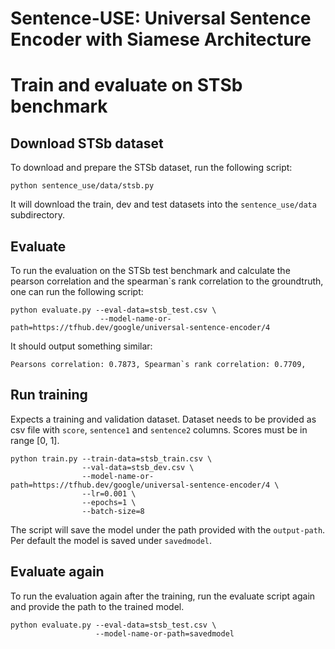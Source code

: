 # Sentence-USE: Universal Sentence Encoder with Siamese Architecture

# Train and evaluate on STSb benchmark

## Download STSb dataset

To download and prepare the STSb dataset, run the following script:

```
python sentence_use/data/stsb.py
```

It will download the train, dev and test datasets into the `sentence_use/data` subdirectory.

## Evaluate

To run the evaluation on the STSb test benchmark and calculate the pearson correlation and the spearman`s rank correlation to the groundtruth, one can run the following script:

```
python evaluate.py --eval-data=stsb_test.csv \
                    --model-name-or-path=https://tfhub.dev/google/universal-sentence-encoder/4
```

It should output something similar:

```
Pearsons correlation: 0.7873, Spearman`s rank correlation: 0.7709,
```

## Run training

Expects a training and validation dataset. Dataset needs to be provided as csv file with `score`, `sentence1` and `sentence2` columns. Scores must be in range [0, 1].

```
python train.py --train-data=stsb_train.csv \
                --val-data=stsb_dev.csv \
                --model-name-or-path=https://tfhub.dev/google/universal-sentence-encoder/4 \
                --lr=0.001 \
                --epochs=1 \
                --batch-size=8
```

The script will save the model under the path provided with the `output-path`. Per default the model is saved under `savedmodel`.

## Evaluate again

To run the evaluation again after the training, run the evaluate script again and provide the path to the trained model.

```
python evaluate.py --eval-data=stsb_test.csv \
                   --model-name-or-path=savedmodel
```
